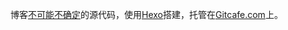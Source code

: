 博客[不可能不确定](http://chensd.com/)的源代码，使用[Hexo](http://hexo.io/)搭建，托管在[Gitcafe.com](http://gitcafe.com)上。